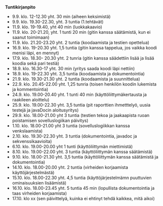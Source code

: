 ﻿**Tuntikirjanpito**
* 9.9. klo. 12-12.30 yht. 30 min (aiheen keksimistä)
* 9.9. klo. 19.30-22.30, yht. 3 tuntia (1.tehtävät)
* 11.9. klo. 19-19.40, yht 40 min (luokkakaavio)
* 11.9. klo. 20-21.20, yht. 1 tunti 20 min (gitin kanssa säätämistä, kun ei saanut toimimaan)
* 11.9. klo. 21.20-23.20 yht. 2 tuntia (koodaamista ja testien opettelua)
* 16.9. klo. 19-20.30 yht. 1,5 tuntia (gitin kanssa tappelua, jos vaikka koodi menisi läpi, en mennyt)
* 17.9. klo. 18.30- 20.30 yht. 2 tunria (gitin kanssa säädettiin lisää ja lisää koodia sekä pari testiä)
* 18.9. klo. 16.30-17 yht. 30 min (yritys saada koodi läpi nettiin)
* 18.9. klo. 19-22.30 yht. 3,5 tuntia (koodaamista ja dokumentointia) 
* 21.9. klo. 19.30-21.30 yht. 2 tuntia (koodaamista ja suunnittelua)
* 22.9. klo. 20.45-22.00 yht. 1,25 tunria (toisen henkilön koodin lukemista ja kommentointia)
* 24.9. klo. 19.00-20.40 yht. 1 tunti 40 min (käyttöliittymäkertausta ja raakileen aloittelu)
* 25.9. klo. 19.00-22.30 yht. 3,5 tuntia (pit raporttien ihmetttelyö, uusia testejä ja javaDocin aloitusyritys)
* 29.9. klo. 18.00-21.00 yht 3 tuntia (testien tekoa ja jaakaapista ruoan poistamisen sovelluslogiikan päivitys)
* 1.10. klo. 18.00-21.00 yht 3 tuntia (sovelluslogiikkan kanssa venkslaamista)
* 2.10. klo. 19.30-22.30 yht. 3 tuntia (dokumentointia, javadoc ja sekvenssikaavioita)
* 6.10. klo. 19.00-20.00 yht 1 tunti (käyttöliittymän miettimistä)
* 8.10. klo. 19.00-22.00 yht. 3 tuntia (käyttöliittymän kanssa säätämistä)
* 9.10. klo. 18.00-21.30 yht. 3,5 tuntia (käyttöliittymän kanssa säätämistä ja dokumentointia)
* 14.10. klo. 18.00-20.00 yht. 2 tuntia (virheiden korjaamista käyttöjärjestelmästä)
* 15.10. klo. 18.00-22.30 yht. 4,5 tuntia (käyttöjärjestelmämn puuttuvien ominaisuuksien lisäämistä)
* 16.10. klo. 18.00-23.45 yht. 5 tuntia 45 min (lopullista dokumentointia ja taas virheiden korjaamista)
* 17.10. klo xx (sen päivittelyä, kuinka ei ehtinyt tehdä kaikkea, mitä aikoi) 